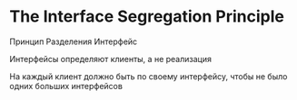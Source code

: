 # The Interface Segregation Principle

Принцип Разделения Интерфейс

Интерфейсы определяют клиенты, а не реализация

На каждый клиент должно быть по своему интерфейсу, чтобы не было одних больших интерфейсов

